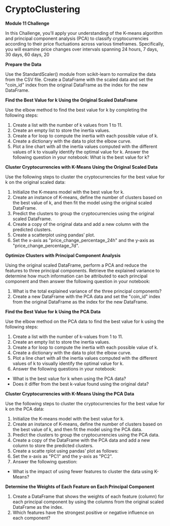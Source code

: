# CryptoClustering

**Module 11 Challenge**

In this Challenge, you’ll apply your understanding of the K-means algorithm and principal component analysis (PCA) to classify cryptocurrencies according to their price fluctuations across various timeframes. Specifically, you will examine price changes over intervals spanning 24 hours, 7 days, 30 days, 60 days, 20

**Prepare the Data**

Use the StandardScaler() module from scikit-learn to normalize the data from the CSV file.
Create a DataFrame with the scaled data and set the "coin_id" index from the original DataFrame as the index for the new DataFrame.


**Find the Best Value for k Using the Original Scaled DataFrame**

Use the elbow method to find the best value for k by completing the following steps:
1. Create a list with the number of k values from 1 to 11.
2. Create an empty list to store the inertia values.
3. Create a for loop to compute the inertia with each possible value of k.
4. Create a dictionary with the data to plot the elbow curve.
5. Plot a line chart with all the inertia values computed with the different values of k to visually identify the optimal value for k.
Answer the following question in your notebook: What is the best value for k?

**Cluster Cryptocurrencies with K-Means Using the Original Scaled Data**

Use the following steps to cluster the cryptocurrencies for the best value for k on the original scaled data:
1. Initialize the K-means model with the best value for k.
2. Create an instance of K-means, define the number of clusters based on the best value of k, and then fit the model using the original scaled DataFrame.
3. Predict the clusters to group the cryptocurrencies using the original scaled DataFrame.
4. Create a copy of the original data and add a new column with the predicted clusters.
5. Create a scatterplot using pandas’ plot.
6. Set the x-axis as "price_change_percentage_24h" and the y-axis as "price_change_percentage_7d".

**Optimize Clusters with Principal Component Analysis**

Using the original scaled DataFrame, perform a PCA and reduce the features to three principal components.
Retrieve the explained variance to determine how much information can be attributed to each principal component and then answer the following question in your notebook:
1. What is the total explained variance of the three principal components?
2. Create a new DataFrame with the PCA data and set the "coin_id" index from the original DataFrame as the index for the new DataFrame.


**Find the Best Value for k Using the PCA Data**

Use the elbow method on the PCA data to find the best value for k using the following steps:
1. Create a list with the number of k-values from 1 to 11.
2. Create an empty list to store the inertia values.
3. Create a for loop to compute the inertia with each possible value of k.
4. Create a dictionary with the data to plot the elbow curve.
5. Plot a line chart with all the inertia values computed with the different values of k to visually identify the optimal value for k.
6. Answer the following questions in your notebook:
- What is the best value for k when using the PCA data?
- Does it differ from the best k-value found using the original data?

**Cluster Cryptocurrencies with K-Means Using the PCA Data**

Use the following steps to cluster the cryptocurrencies for the best value for k on the PCA data:
1. Initialize the K-means model with the best value for k.
2. Create an instance of K-means, define the number of clusters based on the best value of k, and then fit the model using the PCA data.
3. Predict the clusters to group the cryptocurrencies using the PCA data.
4. Create a copy of the DataFrame with the PCA data and add a new column to store the predicted clusters.
5. Create a scatte rplot using pandas’ plot as follows:
5. Set the x-axis as "PC1" and the y-axis as "PC2".
6. Answer the following question:
- What is the impact of using fewer features to cluster the data using K-Means?

**Determine the Weights of Each Feature on Each Principal Component**

1. Create a DataFrame that shows the weights of each feature (column) for each principal component by using the columns from the original scaled DataFrame as the index.
2. Which features have the strongest positive or negative influence on each component?
